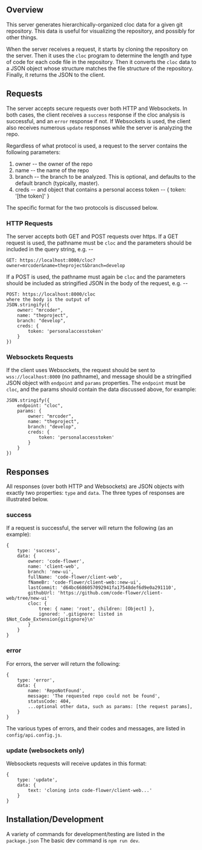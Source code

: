 
## Overview
This server generates hierarchically-organized cloc data for a given git repository. This data is useful for visualizing the repository, and possibly for other things.

When the server receives a request, it starts by cloning the repository on the server. Then it uses the `cloc` program to determine the length and type of code for each code file in the repository. Then it converts the `cloc` data to a JSON object whose structure matches the file structure of the repository. Finally, it returns the JSON to the client.

## Requests
The server accepts secure requests over both HTTP and Websockets. In both cases, the client receives a `success` response if the cloc analysis is successful, and an `error` response if not. If Websockets is used, the client also receives numerous `update` responses while the server is analyzing the repo.

Regardless of what protocol is used, a request to the server contains the following parameters:

1. owner -- the owner of the repo
2. name -- the name of the repo
3. branch -- the branch to be analyzed. This is optional, and defaults to the default branch (typically, master).
4. creds -- and object that contains a personal access token -- { token: '[the token]' }

The specific format for the two protocols is discussed below.

### HTTP Requests
The server accepts both GET and POST requests over https. If a GET request is used, the pathname must be `cloc` and the parameters should be included in the query string, e.g. --
```
GET: https://localhost:8000/cloc?owner=mrcoder&name=theproject&branch=develop
```
If a POST is used, the pathname must again be `cloc` and the parameters should be included as stringified JSON in the body of the request, e.g. --
```
POST: https://localhost:8000/cloc
where the body is the output of
JSON.stringify({
    owner: "mrcoder",
    name: "theproject",
    branch: "develop",
    creds: {
        token: 'personalaccesstoken'
    }
})
```

### Websockets Requests
If the client uses Websockets, the request should be sent to `wss://localhost:8000` (no pathname), and message should be a stringified JSON object with `endpoint` and `params` properties. The `endpoint` must be `cloc`, and the params should contain the data discussed above, for example:
```
JSON.stringify({
    endpoint: "cloc",
    params: {
        owner: "mrcoder",
        name: "theproject",
        branch: "develop",
        creds: {
            token: 'personalaccesstoken'
        }
    }
})
```

## Responses
All responses (over both HTTP and Websockets) are JSON objects with exactly two properties: `type` and `data`. The three types of responses are illustrated below.

### success
If a request is successful, the server will return the following (as an example):
```
{
    type: 'success',
    data: {
        owner: 'code-flower',
        name: 'client-web',
        branch: 'new-ui',
        fullName: 'code-flower/client-web',
        fNameBr: 'code-flower/client-web::new-ui',
        lastCommit: 'd64bc6686057092941fa17548def6d9e0a291110',
        githubUrl: 'https://github.com/code-flower/client-web/tree/new-ui'
        cloc: {
            tree: { name: 'root', children: [Object] },
            ignored: '.gitignore: listed in $Not_Code_Extension{gitignore}\n'
        }
    }
}
```

### error
For errors, the server will return the following:
```
{
    type: 'error',
    data: {
        name: 'RepoNotFound',
        message: 'The requested repo could not be found',
        statusCode: 404,
        ...optional other data, such as params: [the request params],
    }
}
```
The various types of errors, and their codes and messages, are listed in `config/api.config.js`.

### update (websockets only)
Websockets requests will receive updates in this format:
```
{
    type: 'update',
    data: {
        text: 'cloning into code-flower/client-web...'
    }
}
```

## Installation/Development

A variety of commands for development/testing are listed in the `package.json`
The basic dev command is `npm run dev`.
